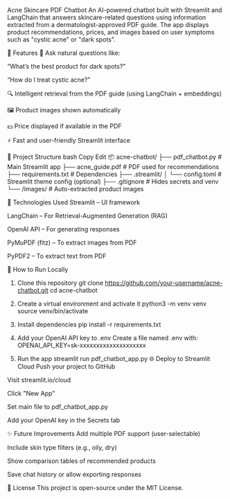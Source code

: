 Acne Skincare PDF Chatbot
An AI-powered chatbot built with Streamlit and LangChain that answers skincare-related questions using information extracted from a dermatologist-approved PDF guide. The app displays product recommendations, prices, and images based on user symptoms such as "cystic acne" or "dark spots".



🚀 Features
💬 Ask natural questions like:

“What’s the best product for dark spots?”

“How do I treat cystic acne?”

🔍 Intelligent retrieval from the PDF guide (using LangChain + embeddings)

🖼️ Product images shown automatically

💵 Price displayed if available in the PDF

⚡ Fast and user-friendly Streamlit interface

📁 Project Structure
bash
Copy
Edit
📦 acne-chatbot/
├── pdf_chatbot.py             # Main Streamlit app
├── acne_guide.pdf             # PDF used for recommendations
├── requirements.txt           # Dependencies
├── .streamlit/
│   └── config.toml            # Streamlit theme config (optional)
├── .gitignore                 # Hides secrets and venv
└── /images/                   # Auto-extracted product images


🧠 Technologies Used
Streamlit – UI framework

LangChain – For Retrieval-Augmented Generation (RAG)

OpenAI API – For generating responses

PyMuPDF (fitz) – To extract images from PDF

PyPDF2 – To extract text from PDF



🧪 How to Run Locally

1. Clone this repository
git clone https://github.com/your-username/acne-chatbot.git
cd acne-chatbot

2. Create a virtual environment and activate it
python3 -m venv venv
source venv/bin/activate

3. Install dependencies
pip install -r requirements.txt

4. Add your OpenAI API key to .env
Create a file named .env with:
OPENAI_API_KEY=sk-xxxxxxxxxxxxxxxxxxxx

5. Run the app
streamlit run pdf_chatbot_app.py
🌐 Deploy to Streamlit Cloud
Push your project to GitHub

Visit streamlit.io/cloud

Click "New App"

Set main file to pdf_chatbot_app.py

Add your OpenAI key in the Secrets tab

✨ Future Improvements
Add multiple PDF support (user-selectable)

Include skin type filters (e.g., oily, dry)

Show comparison tables of recommended products

Save chat history or allow exporting responses

📄 License
This project is open-source under the MIT License.










